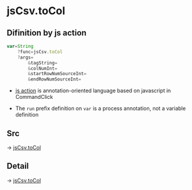 # jsCsv.toCol

## Difinition by js action

```js.js
var=String
	?func=jsCsv.toCol
	?args=
		&tagString=
		&colNumInt=
		&startRowNumSourceInt=
		&endRowNumSourceInt=
```

- [js action](#) is annotation-oriented language based on javascript in CommandClick

- The `run` prefix definition on `var` is a process annotation, not a variable definition

## Src

-> [jsCsv.toCol](https://github.com/puutaro/CommandClick/blob/master/app/src/main/java/com/puutaro/commandclick/fragment_lib/terminal_fragment/js_interface/JsCsv.kt#L259)

## Detail

-> [jsCsv.toCol](https://github.com/puutaro/CommandClick/blob/master/md/developer/js_interface/details/JsCsv/toCol.md)
